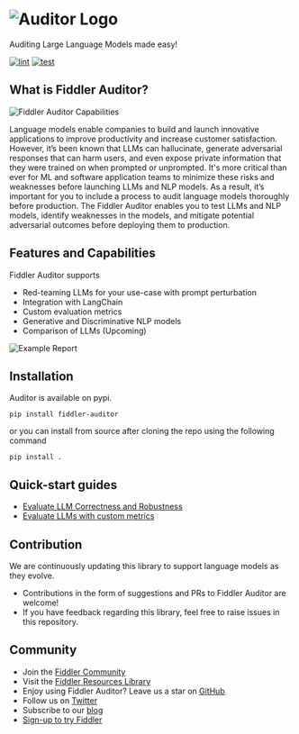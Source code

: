 # ![Auditor Logo](https://github.com/fiddler-labs/fiddler-auditor/blob/main/docs/source/images/fiddler-auditor-logo.png?raw=true)

Auditing Large Language Models made easy!

[![lint](https://github.com/fiddler-labs/fiddler-auditor/actions/workflows/codelint.yml/badge.svg)](https://github.com/fiddler-labs/fiddler-auditor/actions/workflows/codelint.yml)
[![test](https://github.com/fiddler-labs/fiddler-auditor/actions/workflows/test.yml/badge.svg)](https://github.com/fiddler-labs/fiddler-auditor/actions/workflows/test.yml)


## What is Fiddler Auditor?

<div align="left">
    <img src="https://github.com/fiddler-labs/fiddler-auditor/blob/main/docs/source/images/monitoring-generative-ai-models_fiddler-auditor.png?raw=true"
         alt="Fiddler Auditor Capabilities"/>
</div>

Language models enable companies to build and launch innovative applications to improve productivity and increase customer satisfaction. 
However, it’s been known that LLMs can hallucinate, generate adversarial responses that can harm users, and even expose private information that they were trained on when prompted or unprompted. It's more critical than ever for ML and software application teams to minimize these risks and weaknesses before launching LLMs and NLP models. As a result, it’s important for you to include a process to audit language models thoroughly before production.
The Fiddler Auditor enables you to test LLMs and NLP models, identify weaknesses in the models, and mitigate potential adversarial outcomes before deploying them to production.

## Features and Capabilities
Fiddler Auditor supports

- Red-teaming LLMs for your use-case with prompt perturbation
- Integration with LangChain
- Custom evaluation metrics
- Generative and Discriminative NLP models
- Comparison of LLMs (Upcoming)

<div align="left">
    <img src="https://github.com/fiddler-labs/fiddler-auditor/blob/main/docs/source/images/fiddler-auditor-prompt-evaluation.png?raw=true"
         alt="Example Report"/>
</div>

## Installation
Auditor is available on pypi.

`pip install fiddler-auditor`

or you can install from source after cloning the repo using the following command

`pip install .`

## Quick-start guides
- [Evaluate LLM Correctness and Robustness](https://github.com/fiddler-labs/fiddler-auditor/blob/main/examples/LLM_Evaluation.ipynb)
- [Evaluate LLMs with custom metrics](https://github.com/fiddler-labs/fiddler-auditor/blob/main/examples/LLM_Evaluation.ipynb)


## Contribution
We are continuously updating this library to support language models as they evolve. 

- Contributions in the form of suggestions and PRs to Fiddler Auditor are welcome!
- If you have feedback regarding this library, feel free to raise issues in this repository.

## Community
- Join the [Fiddler Community](https://www.fiddler.ai/slackinvite)
- Visit the [Fiddler Resources Library](https://www.fiddler.ai/resources)
- Enjoy using Fiddler Auditor? Leave us a star on [GitHub](https://github.com/fiddler-labs/fiddler-auditor)
- Follow us on [Twitter](https://twitter.com/fiddlerlabs)
- Subscribe to our [blog](https://www.fiddler.ai/blog#subscribe)
- [Sign-up to try Fiddler](https://www.fiddler.ai/trial)
